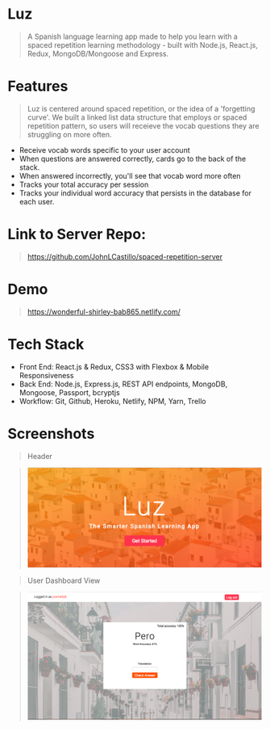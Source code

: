 # Luz

> A Spanish language learning app made to help you learn with a spaced repetition learning methodology - built with Node.js, React.js, Redux, MongoDB/Mongoose and Express.

# Features

> Luz is centered around spaced repetition, or the idea of a 'forgetting curve'.  We built a linked list data structure that employs or spaced repetition pattern, so users will receieve the vocab questions they are struggling on more often.
* Receive vocab words specific to your user account
* When questions are answered correctly, cards go to the back of the stack. 
* When answered incorrectly, you'll see that vocab word more often
* Tracks your total accuracy per session
* Tracks your individual word accuracy that persists in the database for each user. 

# Link to Server Repo:

> https://github.com/JohnLCastillo/spaced-repetition-server

# Demo

> https://wonderful-shirley-bab865.netlify.com/

# Tech Stack

* Front End: React.js & Redux, CSS3 with Flexbox & Mobile Responsiveness
* Back End: Node.js, Express.js, REST API endpoints, MongoDB, Mongoose, Passport, bcryptjs
* Workflow: Git, Github, Heroku, Netlify, NPM, Yarn, Trello

# Screenshots

> Header

> ![Header](screenshots/luz-landing.png "Landing Page Header")

> User Dashboard View

>![User Dashboard](screenshots/flashcard-img.png "User Dashboard Header")


